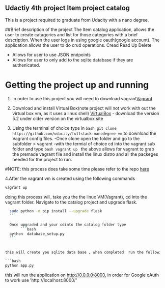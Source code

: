 ## Udactiy 4th project Item project catalog
This is a project required to graduate from Udacity with a nano degree.


##Brief description of the project
 The Item catalog application, allows the user to create catagories and list for those categories with
 a brief description. When the user logs in using google oauth(google account). The application allows
 the user to do crud operations. Cread Read Up Delete

 - Allows for user to use JSON endpoints
 - Allows for user to only add to the sqlite database if they are authenicated.



# Getting the project up and running

1. In order to use this project you will need to download vagrant[Vagrant](https://www.vagrantup.com/downloads.html).

2. Download and install Virtual Box(note project will not work with out the virtual box vm, as it uses a linux shell)
    [VirtualBox](https://www.virtualbox.org/) - download the version 5.2 under older version on the virtualbox site

3. Using the terminal of choice type in 
```bash git clone https://github.com/udacity/fullstack-nanodegree-vm``` to download the
Vagrant config files.
        -Once clone open the folder and go to the subfolder > vagrant
        -with the termial of choice cd into the vagrant sub folder and type
           ```bash
             vagrant up
           ```
the above allows for vagrant to grab the premade vagrant file and install the linux distro and all the packeges needed
for the project to run.

#NOTE:
 this process does take some time please refer to the repo [here](https://github.com/udacity/fullstack-nanodegree-vm)

4.After the vagrant vm is created using the following commands
```bash
vagrant up
````
doing this process will, take you the the linux VM(Vagrant), cd into the vagrant folder.
Navigate to the catalog project  and upgrade flask.
  ```bash
    sudo python -m pip install --upgrade flask
    ```
    
    Once upgraded and your cdinto the catalog folder type
         ```bash
    python  database_setup.py
    ```
    
    
 this will create you sqlite data base , when completed  run the following command

```bash
python app.py
```
 this will run the application on http://0.0.0.0:8000, in order for Google oAuth to work use 'http://localhost:8000/'

